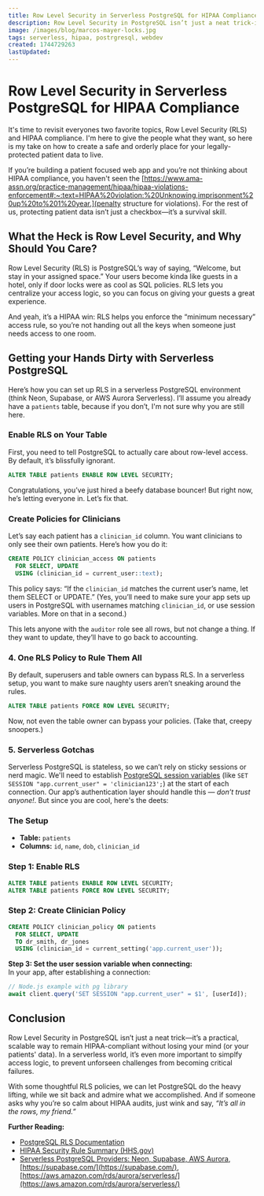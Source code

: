 ```yaml
---
title: Row Level Security in Serverless PostgreSQL for HIPAA Compliance
description: Row Level Security in PostgreSQL isn’t just a neat trick-it’s a practical, scalable way to keep your pharma web app HIPAA-compliant without losing your mind
image: /images/blog/marcos-mayer-locks.jpg
tags: serverless, hipaa, postrgresql, webdev
created: 1744729263
lastUpdated:
---
```

# Row Level Security in Serverless PostgreSQL for HIPAA Compliance

It's time to revisit everyones two favorite topics, Row Level Security (RLS) and HIPAA compliance. I'm here to give the people what they want, so here is my take on how to create a safe and orderly place for your legally-protected patient data to live. 

If you’re building a patient focused web app and you’re not thinking about HIPAA compliance, you haven't seen the [https://www.ama-assn.org/practice-management/hipaa/hipaa-violations-enforcement#:~:text=HIPAA%20violation:%20Unknowing,imprisonment%20up%20to%201%20year.](penalty structure for violations). For the rest of us, protecting patient data isn’t just a checkbox—it’s a survival skill. 

## What the Heck is Row Level Security, and Why Should You Care?

Row Level Security (RLS) is PostgreSQL’s way of saying, “Welcome, but stay in your assigned space.” Your users become kinda like guests in a hotel, only if door locks were as cool as SQL policies. RLS lets you centralize your access logic, so you can focus on giving your guests a great experience. 

And yeah, it’s a HIPAA win: RLS helps you enforce the “minimum necessary” access rule, so you’re not handing out all the keys when someone just needs access to one room.

## Getting your Hands Dirty with Serverless PostgreSQL

Here’s how you can set up RLS in a serverless PostgreSQL environment (think Neon, Supabase, or AWS Aurora Serverless). I’ll assume you already have a `patients` table, because if you don’t, I'm not sure why you are still here.

### Enable RLS on Your Table

First, you need to tell PostgreSQL to actually care about row-level access. By default, it’s blissfully ignorant.

```sql
ALTER TABLE patients ENABLE ROW LEVEL SECURITY;
```

Congratulations, you’ve just hired a beefy database bouncer! But right now, he’s letting everyone in. Let’s fix that.

### Create Policies for Clinicians

Let’s say each patient has a `clinician_id` column. You want clinicians to only see their own patients. Here’s how you do it:

```sql
CREATE POLICY clinician_access ON patients
  FOR SELECT, UPDATE
  USING (clinician_id = current_user::text);
```

This policy says: “If the `clinician_id` matches the current user’s name, let them SELECT or UPDATE.” (Yes, you’ll need to make sure your app sets up users in PostgreSQL with usernames matching `clinician_id`, or use session variables. More on that in a second.)

This lets anyone with the `auditor` role see all rows, but not change a thing. If they want to update, they’ll have to go back to accounting.

### 4. One RLS Policy to Rule Them All

By default, superusers and table owners can bypass RLS. In a serverless setup, you want to make sure naughty users aren’t sneaking around the rules.

```sql
ALTER TABLE patients FORCE ROW LEVEL SECURITY;
```

Now, not even the table owner can bypass your policies. (Take that, creepy snoopers.)

### 5. Serverless Gotchas

Serverless PostgreSQL is stateless, so we can’t rely on sticky sessions or nerd magic. We'll need to establish [PostgreSQL session variables](https://www.postgresql.org/docs/current/runtime-config-client.html) (like `SET SESSION "app.current_user" = 'clinician123';`) at the start of each connection. Our app’s authentication layer should handle this — _don’t trust anyone!_. But since you are cool, here's the deets: 

### The Setup

- **Table:** `patients`
- **Columns:** `id`, `name`, `dob`, `clinician_id`

### Step 1: Enable RLS

```sql
ALTER TABLE patients ENABLE ROW LEVEL SECURITY;
ALTER TABLE patients FORCE ROW LEVEL SECURITY;
```

### Step 2: Create Clinician Policy

```sql
CREATE POLICY clinician_policy ON patients
  FOR SELECT, UPDATE
  TO dr_smith, dr_jones
  USING (clinician_id = current_setting('app.current_user'));
```

**Step 3: Set the user session variable when connecting:**  
   In your app, after establishing a connection:

```javascript
// Node.js example with pg library
await client.query('SET SESSION "app.current_user" = $1', [userId]);
```

## Conclusion

Row Level Security in PostgreSQL isn’t just a neat trick—it’s a practical, scalable way to remain HIPAA-compliant without losing your mind (or your patients' data). In a serverless world, it’s even more important to simplfy access logic, to prevent unforseen challenges from becoming critical failures. 

With some thoughtful RLS policies, we can let PostgreSQL do the heavy lifting, while we sit back and admire what we accomplished. And if someone asks why you’re so calm about HIPAA audits, just wink and say, _“It’s all in the rows, my friend.”_

**Further Reading:**  
- [PostgreSQL RLS Documentation](https://www.postgresql.org/docs/current/ddl-rowsecurity.html)  
- [HIPAA Security Rule Summary (HHS.gov)](https://www.hhs.gov/hipaa/for-professionals/security/laws-regulations/index.html)  
- [Serverless PostgreSQL Providers: Neon, Supabase, AWS Aurora](https://neon.tech/), [https://supabase.com/](https://supabase.com/), [https://aws.amazon.com/rds/aurora/serverless/](https://aws.amazon.com/rds/aurora/serverless/)